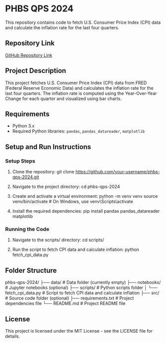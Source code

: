 # PHBS QPS 2024

This repository contains code to fetch U.S. Consumer Price Index (CPI) data and calculate the inflation rate for the last four quarters.

## Repository Link
[GitHub Repository Link](https://github.com/your-username/phbs-qps-2024)

## Project Description

This project fetches U.S. Consumer Price Index (CPI) data from FRED (Federal Reserve Economic Data) and calculates the inflation rate for the last four quarters. The inflation rate is computed using the Year-Over-Year Change for each quarter and visualized using bar charts.

## Requirements

- Python 3.x
- Required Python libraries: `pandas`, `pandas_datareader`, `matplotlib`

## Setup and Run Instructions

### Setup Steps

1. Clone the repository:
   git clone https://github.com/your-username/phbs-qps-2024.git

2. Navigate to the project directory:
   cd phbs-qps-2024

3. Create and activate a virtual environment:
   python -m venv venv
   source venv/bin/activate  # On Windows, use venv\Scripts\activate

4. Install the required dependencies:
   pip install pandas pandas_datareader matplotlib

### Running the Code

1. Navigate to the scripts/ directory:
   cd scripts/

2. Run the script to fetch CPI data and calculate inflation:
   python fetch_cpi_data.py

## Folder Structure

phbs-qps-2024/
├── data/          # Data folder (currently empty)
├── notebooks/     # Jupyter notebooks (optional)
├── scripts/       # Python scripts folder
│   └── fetch_cpi_data.py  # Script to fetch CPI data and calculate inflation
├── src/           # Source code folder (optional)
├── requirements.txt  # Project dependencies file
└── README.md      # Project README file

## License

This project is licensed under the MIT License - see the LICENSE file for details.


